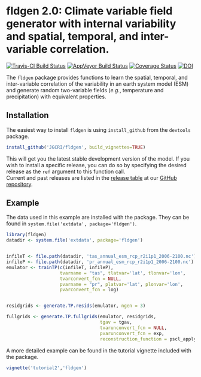 # fldgen 2.0: Climate variable field generator with internal variability and spatial, temporal, and inter-variable correlation.
[![Travis-CI Build Status](https://travis-ci.org/JGCRI/fldgen.svg?branch=master)](https://travis-ci.org/JGCRI/fldgen)
[![AppVeyor Build Status](https://ci.appveyor.com/api/projects/status/github/JGCRI/fldgen?branch=master&svg=true)](https://ci.appveyor.com/project/JGCRI/fldgen)
[![Coverage Status](https://img.shields.io/codecov/c/github/JGCRI/fldgen/master.svg)](https://codecov.io/github/JGCRI/fldgen?branch=master)
[![DOI](https://zenodo.org/badge/111139114.svg)](https://zenodo.org/badge/latestdoi/111139114)




The `fldgen` package provides functions to learn the spatial,
temporal, and inter-variable
correlation of the variability in an earth system model (ESM) and generate random
two-variable fields (_e.g._, temperature and precipitation) with
equivalent properties.

## Installation

The easiest way to install `fldgen` is using `install_github` from the
`devtools` package.  
```R
install_github('JGCRI/fldgen', build_vignettes=TRUE)
```
This will get you the latest stable development version of the model.
If you wish to install a specific release, you can do so by specifying
the desired release as the `ref` argument to this function call.  
Current and past releases are listed in the
[release table](https://github.com/JGCRI/fldgen/releases) at our
[GitHub repository](https://github.com/JGCRI/fldgen).

## Example

The data used in this example are installed with the package.  They
can be found in `system.file('extdata', package='fldgen')`.

```R
library(fldgen)
datadir <- system.file('extdata', package='fldgen')


infileT <- file.path(datadir, 'tas_annual_esm_rcp_r2i1p1_2006-2100.nc')
infileP <- file.path(datadir, 'pr_annual_esm_rcp_r2i1p1_2006-2100.nc')
emulator <- trainTP(c(infileT, infileP),
                    tvarname = "tas", tlatvar='lat', tlonvar='lon',
                    tvarconvert_fcn = NULL,
                    pvarname = "pr", platvar='lat', plonvar='lon',
                    pvarconvert_fcn = log)


residgrids <- generate.TP.resids(emulator, ngen = 3)

fullgrids <- generate.TP.fullgrids(emulator, residgrids,
                                   tgav = tgav,
                                   tvarunconvert_fcn = NULL,
                                   pvarunconvert_fcn = exp,
                                   reconstruction_function = pscl_apply)
```

A more detailed example can be found in the tutorial vignette included
with the package.
```R
vignette('tutorial2','fldgen')
```
